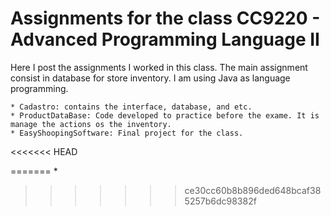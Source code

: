 # Assignments for the class CC9220 - Advanced Programming Language II

Here I post the assignments I worked in this class. The main assignment consist in database for store inventory. I am using Java as language programming.

	* Cadastro: contains the interface, database, and etc.
	* ProductDataBase: Code developed to practice before the exame. It is manage the actions os the inventory.
	* EasyShoopingSoftware: Final project for the class.
<<<<<<< HEAD
	
	

=======
	* 
>>>>>>> ce30cc60b8b896ded648bcaf385257b6dc98382f
